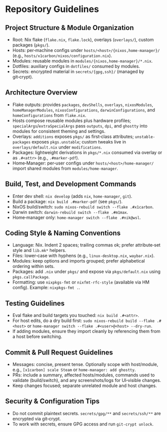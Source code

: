 # Repository Guidelines

## Project Structure & Module Organization
- Root: Nix flake (`flake.nix`, `flake.lock`), overlays (`overlays/`), custom packages (`pkgs/`).
- Hosts: per‑machine configs under `hosts/<host>/{nixos,home-manager}/` (e.g., `hosts/x1carbon/nixos/configuration.nix`).
- Modules: reusable modules in `modules/{nixos,home-manager}/*.nix`.
- Dotfiles: auxiliary configs in `dotfiles/` consumed by modules.
- Secrets: encrypted material in `secrets/{gpg,ssh}/` (managed by git‑crypt).

## Architecture Overview
- Flake outputs: provides `packages`, `devShells`, `overlays`, `nixosModules`, `homeManagerModules`, `nixosConfigurations`, `darwinConfigurations`, and `homeConfigurations` from `flake.nix`.
- Hosts compose reusable modules plus hardware profiles; `specialArgs`/`extraSpecialArgs` pass `outputs`, `dpi`, and `ghostty` into modules for consistent theming and settings.
- Overlays: `additions` exposes `pkgs/` as first‑class attributes; `unstable-packages` exposes `pkgs.unstable`; custom tweaks live in `overlays/default.nix` under `modifications`.
- Packages: lightweight derivations in `pkgs/*.nix` consumed via overlay or as `.#<attr>` (e.g., `.#marker-pdf`).
- Home‑Manager: per‑user configs under `hosts/<host>/home-manager/` import shared modules from `modules/home-manager`.

## Build, Test, and Development Commands
- Enter dev shell: `nix develop` (adds `nix`, `home-manager`, `git`).
- Build a package: `nix build .#marker-pdf` (see `pkgs/`).
- NixOS build/switch: `sudo nixos-rebuild switch --flake .#x1carbon`.
- Darwin switch: `darwin-rebuild switch --flake .#m1max`.
- Home‑manager only: `home-manager switch --flake .#nik@wsl`.

## Coding Style & Naming Conventions
- Language: Nix. Indent 2 spaces; trailing commas ok; prefer attribute‑set style and `lib.mk*` helpers.
- Files: lower‑case with hyphens (e.g., `linux-desktop.nix`, `waybar.nix`).
- Modules: keep options and imports grouped; prefer alphabetical ordering within sets.
- Packages: add `.nix` under `pkgs/` and expose via `pkgs/default.nix` using `pkgs.callPackage`.
- Formatting: use `nixpkgs-fmt` or `nixfmt-rfc-style` (available via HM config). Example: `nixpkgs-fmt .`.

## Testing Guidelines
- Eval flake and build targets you touched: `nix build .#<attr>`.
- For host edits, do a dry build first: `sudo nixos-rebuild build --flake .#<host>` or `home-manager switch --flake .#<user>@<host> --dry-run`.
- If adding modules, ensure they import cleanly by referencing them from a host before switching.

## Commit & Pull Request Guidelines
- Messages: concise, present tense. Optionally scope with host/module, e.g., `[x1carbon] scale Steam` or `home-manager: add ghostty`.
- PRs: include a summary, affected hosts/modules, commands used to validate (build/switch), and any screenshots/logs for UI‑visible changes.
- Keep changes focused; separate unrelated module and host changes.

## Security & Configuration Tips
- Do not commit plaintext secrets. `secrets/gpg/**` and `secrets/ssh/**` are encrypted via git‑crypt.
- To work with secrets, ensure GPG access and run `git-crypt unlock`.
